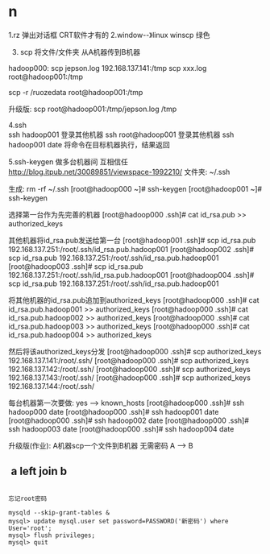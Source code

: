 # n

1.rz 弹出对话框  CRT软件才有的
2.window--》linux
  winscp 绿色

3. scp 
将文件/文件夹 从A机器传到B机器

hadoop000: 
scp jepson.log      192.168.137.141:/tmp 
scp xxx.log    root@hadoop001:/tmp 

scp -r /ruozedata root@hadoop001:/tmp 

升级版:
scp root@hadoop001:/tmp/jepson.log  /tmp


4.ssh    
ssh hadoop001                  登录其他机器
ssh root@hadoop001             登录其他机器
ssh hadoop001  date       将命令在目标机器执行，结果返回



5.ssh-keygen 做多台机器间   互相信任  
http://blog.itpub.net/30089851/viewspace-1992210/
文件夹: ~/.ssh 

生成:
rm -rf ~/.ssh
[root@hadoop000 ~]# ssh-keygen
[root@hadoop001 ~]# ssh-keygen

选择第一台作为先完善的机器
[root@hadoop000 .ssh]# cat id_rsa.pub >> authorized_keys

其他机器将id_rsa.pub发送给第一台
[root@hadoop001 .ssh]# scp id_rsa.pub  192.168.137.251:/root/.ssh/id_rsa.pub.hadoop001
[root@hadoop002 .ssh]# scp id_rsa.pub  192.168.137.251:/root/.ssh/id_rsa.pub.hadoop001
[root@hadoop003 .ssh]# scp id_rsa.pub  192.168.137.251:/root/.ssh/id_rsa.pub.hadoop001
[root@hadoop004 .ssh]# scp id_rsa.pub  192.168.137.251:/root/.ssh/id_rsa.pub.hadoop001

将其他机器的id_rsa.pub追加到authorized_keys
[root@hadoop000 .ssh]# cat id_rsa.pub.hadoop001 >> authorized_keys
[root@hadoop000 .ssh]# cat id_rsa.pub.hadoop002 >> authorized_keys
[root@hadoop000 .ssh]# cat id_rsa.pub.hadoop003 >> authorized_keys
[root@hadoop000 .ssh]# cat id_rsa.pub.hadoop004 >> authorized_keys

然后将该authorized_keys分发
[root@hadoop000 .ssh]# scp authorized_keys 192.168.137.141:/root/.ssh/
[root@hadoop000 .ssh]# scp authorized_keys 192.168.137.142:/root/.ssh/
[root@hadoop000 .ssh]# scp authorized_keys 192.168.137.143:/root/.ssh/
[root@hadoop000 .ssh]# scp authorized_keys 192.168.137.144:/root/.ssh/


每台机器第一次要做: yes --> known_hosts
[root@hadoop000 .ssh]# ssh hadoop000 date
[root@hadoop000 .ssh]# ssh hadoop001 date
[root@hadoop000 .ssh]# ssh hadoop002 date
[root@hadoop000 .ssh]# ssh hadoop003 date
[root@hadoop000 .ssh]# ssh hadoop004 date


升级版(作业): A机器scp一个文件到B机器 无需密码 
A --> B

##  a   left join  b




```

忘记root密码

mysqld --skip-grant-tables &
mysql> update mysql.user set password=PASSWORD('新密码') where User='root'; 
mysql> flush privileges; 
mysql> quit
```


####  

